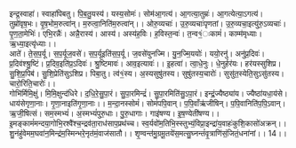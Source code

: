 

  
इन्द्र॒स्वाहा॑। स्वाहा॑पिबतु। पि॒ब॒तु॒यस्य॑। यस्य॒सोमः॑। सोम॑आ॒गत्य॑। आ॒गत्या॒तुम्रः॑। आ॒गत्येत्या॒ऽगत्य॑। तुम्रो॑वृष॒भः। वृ॒ष॒भोम॒रुत्वा॑न्। म॒रुत्वा॒निति॑म॒रुत्वा॑न्।। ओरु॒व्यचाः॑। उ॒रु॒व्यचाः॑पृणतां। उ॒रु॒व्यचा॒इत्यु॑रु॒ऽव्यचाः॑। पृ॒ण॒ता॒मेभिः॑। एभि॒रन्नैः॑। अन्नै॒रास्य॑। आस्य॑। अस्य॑ह॒विः। ह॒विस्त॒न्वः॑। त॒न्व१॒॑ःकामं॑। काम्म॑मृध्याः। ऋ॒ध्या॒इत्यृ॑ध्याः।।  
आते॑। ते॒स॒प॒र्यू। स॒प॒र्यूज॒वसे॑। स॒प॒र्यूइति॑स॒प॒र्यू। ज॒वसे॑युनज्मि। यु॒न॒ज्मि॒ययोः॑। ययो॒रनु॑। अनु॑प्र॒दिवः॑। प्र॒दिव॑श्श्रु॒ष्टिं। प्र॒दिव॒इति॑प्र॒ऽदिवः॑। श्रु॒ष्टिमावः॑। आव॒इत्यावः॑।। इ॒हत्वा॑। त्वा॒धे॒नुः। धे॒नुर्हर॑यः। हर॑यस्सुशिप्र। सु॒शि॒प्र॒पिब॑। सु॒शि॒प्रेति॑सुऽशिप्र। पिबा॒तु। त्व॑१॒॑स्य। अ॒स्यसुषु॑तस्य। सुषु॑तस्य॒चारोः॑। सुसु॑त॒स्येति॒सुऽसु॑तस्य। चारो॒रिति॒चारोः॑।।  
गोभि॑र्मिमि॒क्षुं। मि॒मि॒क्षुन्द॑धिरे। द॒धि॒रे॒सु॒पा॒रं। सु॒पा॒रमिन्द्रं॑। सु॒पा॒रमिति॑सु॒ऽपा॒रं। इन्द्रं॒ज्यैष्ठ्या॑य। ज्यैष्ठा॑यधा॒य॑से। धाय॑सेगृणा॒नाः। गृ॒णा॒नाइति॑गृ॒णा॒नाः।। म॒न्दा॒नस्सोमं॑। सोमं॑पपि॒वान्। प॒पि॒वाँऋ॑जीषिन्। प॒पि॒वानिति॑प॒पि॒ऽवान्। ऋ॒जी॒षित्सं। सम॒स्मभ्यं॑। अ॒स्मभ्यं॑पुरु॒धाः। पु॒रु॒धागाः। गाइ॑षण्य। इ॒ष॒ण्येती॑षण्य।।  
इ॒मङ्कामं॑मन्दया॒गोभि॒रश्वै॑श्च॒न्द्रव॑ता॒राध॑साप॒प्रथ॑च्च। स्व॒र्यवो॑म॒तिभि॒स्स्तुभ्यं॒विप्रा॒इन्द्रा॑य॒वाहः॑कुशि॒कासो॑अक्रन्।।  
शु॒नंहु॑वेमम॒घवा॑न॒मिन्द्र॑म॒स्मिन्भरे॒नृत॑मं॒वाज॑सातौ।। शृ॒ण्वन्त॑मु॒ग्रमू॒तये॑स॒मत्सु॒घ्नन्तं॑वृ॒त्राणि॑सं॒जितं॒धना॑नां।। 14।।  
